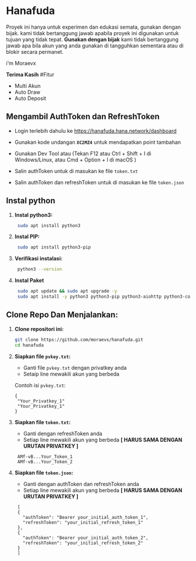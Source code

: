 # Hanafuda

Proyek ini hanya untuk experimen dan edukasi semata, gunakan dengan bijak. kami tidak bertanggung jawab apabila proyek ini digunakan untuk tujuan yang tidak tepat.
**Gunakan dengan bijak** kami tidak bertanggung jawab apa bila akun yang anda gunakan di tangguhkan sementara atau di blokir secara permanet.
  
i'm Moraevx 

**Terima Kasih**
#Fitur
- Multi Akun
- Auto Draw
- Auto Deposit


## Mengambil AuthToken dan RefreshToken
- Login terlebih dahulu ke https://hanafuda.hana.network/dashboard
- Gunakan kode undangan **`XC2MZ4`** untuk mendapatkan point tambahan
- Gunakan Dev Tool atau (Tekan F12 atau Ctrl + Shift + I di Windows/Linux, atau Cmd + Option + I di macOS )
  
  <!-- Uploading "Screenshot (137).png"... -->

- Salin authToken untuk di masukan ke file `token.txt`
- Salin authToken dan refreshToken untuk di masukan ke file `token.json`
  
  
## Instal python

1. **Instal python3:**
   
   ```bash
    sudo apt install python3
   ```
3. **Instal PIP:**
   ```bash
    sudo apt install python3-pip
   ```
4. **Verifikasi instalasi:**
   
   ```bash
    python3 --version
   ```
5. **Instal Paket**
   
   ```bash
    sudo apt update && sudo apt upgrade -y
    sudo apt install -y python3 python3-pip python3-aiohttp python3-colorama python3-web3 python3-argparse python3-pyfiglet
   ```
   
## Clone Repo Dan Menjalankan:

1. **Clone repositori ini:**
 
   ```bash
   git clone https://github.com/moraevx/hanafuda.git
   cd hanafuda
   ```
   
2. **Siapkan file `pvkey.txt`:**

   - Ganti file `pvkey.txt` dengan privatkey anda
   - Setaip line mewakili akun yang berbeda

   Contoh isi `pvkey.txt`:

   ```
   {
    "Your_Privatkey_1"
    "Your_Privatkey_1"  
   }
   ```

3. **Siapkan file `token.txt`:**

   - Ganti dengan refreshToken anda
   - Setiap line mewakili akun yang berbeda **[ HARUS SAMA DENGAN URUTAN PRIVATKEY ]**

   ```
    AMf-vB...Your_Token_1
    AMf-vB...Your_Token_2
   ```

3. **Siapkan file `token.json`:**

   - Ganti dengan authToken dan refreshToken anda
   - Setiap line mewakili akun yang berbeda **[ HARUS SAMA DENGAN URUTAN PRIVATKEY ]**

   ```
    [
    {
      "authToken": "Bearer your_initial_auth_token_1",
      "refreshToken": "your_initial_refresh_token_1"
    },
    {
      "authToken": "Bearer your_initial_auth_token_2",
      "refreshToken": "your_initial_refresh_token_2"
    }
    ]
   ```



